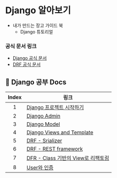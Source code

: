# Django 알아보기

* 내가 만드는 장고 가이드 북
    * Django 튜토리얼

### 공식 문서 링크
* [Django 공식 문서](https://docs.djangoproject.com/ko/4.2/)
* [DRF 공식 문서](https://www.django-rest-framework.org/)

## 📒 Django 공부 Docs
| Index | 링크 |
|:---:|---|
| 1 | [Django 프로젝트 시작하기](https://evening-november-9ec.notion.site/Django-fe19a9d0c3d0472eba52cf801ac3b611) |
| 2 | [Django Admin](https://evening-november-9ec.notion.site/Django-Admin-5cca3d0304be496b89c358a57d0c1986) |
| 3 | [Django Model](https://evening-november-9ec.notion.site/Django-Model-Django-Shell-2f7f055b5b6e43ab87645d2d493a4abb) | 
| 4 | [Django Views and Template](https://evening-november-9ec.notion.site/View-Templates-2d823dbda7b4402884f66e6496096f0d) |
| 5 | [DRF - Srializer](https://evening-november-9ec.notion.site/DRF-Serializer-cccf9619490c4414bcfafcc7f8bc38b1)|
| 6 | [DRF - REST framework](https://evening-november-9ec.notion.site/DRF-Django-REST-Framework-f6a4a1820e414afaab11eb03b0254e27) |
| 7 | [DFR - Class 기반의 View로 리팩토링](https://evening-november-9ec.notion.site/DRF-Class-Views-Feat-Mixin-Generics-953d27a14c084353b60f4ac7ad3db62b) |
| 8 | [User와 인증](https://evening-november-9ec.notion.site/User-Authentication-abc7e9ed4c07488a867ac10fb260b659) |